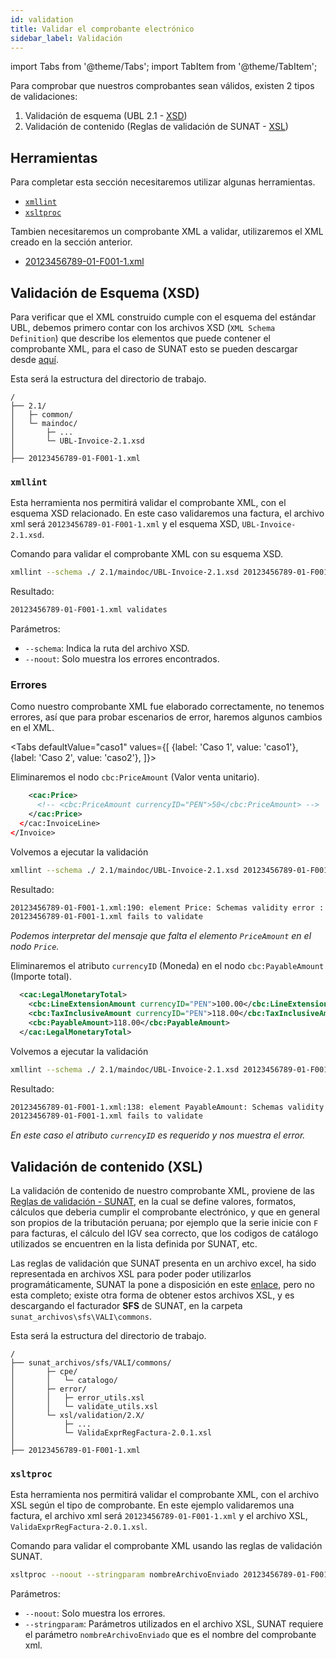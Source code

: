 ```yaml
---
id: validation
title: Validar el comprobante electrónico
sidebar_label: Validación
---
```


import Tabs from '@theme/Tabs';
import TabItem from '@theme/TabItem';

Para comprobar que nuestros comprobantes sean válidos, existen 2 tipos de validaciones:

1. Validación de esquema (UBL 2.1 - [XSD](https://en.wikipedia.org/wiki/XML_Schema_(W3C)))
2. Validación de contenido (Reglas de validación de SUNAT - [XSL](https://es.wikipedia.org/wiki/Extensible_Stylesheet_Language))

## Herramientas
Para completar esta sección necesitaremos utilizar algunas herramientas.
- [`xmllint`](http://xmlsoft.org/xmllint.html)
- [`xsltproc`](http://xmlsoft.org/XSLT/xsltproc.html)

Tambien necesitaremos un comprobante XML a validar, utilizaremos el XML creado en la sección anterior.

- [20123456789-01-F001-1.xml](https://fe-primer.greenter.dev/docs/sign#resultado)

## Validación de Esquema (XSD)

Para verificar que el XML construido cumple con el esquema del estándar UBL, debemos primero contar con los archivos XSD (`XML Schema Definition`) que describe los elementos que puede contener el comprobante XML, para el caso de SUNAT esto se pueden descargar desde [aquí](https://cpe.sunat.gob.pe/sites/default/files/inline-files/2.1.zip).

Esta será la estructura del directorio de trabajo.
```
/
├── 2.1/
│   ├─ common/
│   └─ maindoc/
│       ├─ ...
│       └─ UBL-Invoice-2.1.xsd
│
├── 20123456789-01-F001-1.xml
```

### `xmllint`
Esta herramienta nos permitirá validar el comprobante XML, con el esquema XSD relacionado. En este caso validaremos una factura, el archivo xml será `20123456789-01-F001-1.xml` y el esquema XSD, `UBL-Invoice-2.1.xsd`.

Comando para validar el comprobante XML con su esquema XSD.
```bash
xmllint --schema ./ 2.1/maindoc/UBL-Invoice-2.1.xsd 20123456789-01-F001-1.xml --noout
```
Resultado:
```bash
20123456789-01-F001-1.xml validates
```

Parámetros:
- `--schema`: Indica la ruta del archivo XSD. 
- `--noout`: Solo muestra los errores encontrados.

### Errores
Como nuestro comprobante XML fue elaborado correctamente, no tenemos errores, así que para probar escenarios de error, haremos algunos cambios en el XML.

<Tabs
  defaultValue="caso1"
  values={[
    {label: 'Caso 1', value: 'caso1'},
    {label: 'Caso 2', value: 'caso2'},
  ]}>
  <TabItem value="caso1">

Eliminaremos el nodo `cbc:PriceAmount` (Valor venta unitario).

```xml {2}
    <cac:Price>
      <!-- <cbc:PriceAmount currencyID="PEN">50</cbc:PriceAmount> -->
    </cac:Price>
  </cac:InvoiceLine>
</Invoice>
```

Volvemos a ejecutar la validación

```bash
xmllint --schema ./ 2.1/maindoc/UBL-Invoice-2.1.xsd 20123456789-01-F001-1.xml --noout
```
Resultado:
```bash
20123456789-01-F001-1.xml:190: element Price: Schemas validity error : Element '{urn:oasis:names:specification:ubl:schema:xsd:CommonAggregateComponents-2}Price': Missing child element(s). Expected is ( {urn:oasis:names:specification:ubl:schema:xsd:CommonBasicComponents-2}PriceAmount ).
20123456789-01-F001-1.xml fails to validate
```

_Podemos interpretar del mensaje que falta el elemento `PriceAmount` en el nodo `Price`._
  </TabItem>
  <TabItem value="caso2">

Eliminaremos el atributo `currencyID` (Moneda) en el nodo `cbc:PayableAmount` (Importe total).

```xml {4}
  <cac:LegalMonetaryTotal>
    <cbc:LineExtensionAmount currencyID="PEN">100.00</cbc:LineExtensionAmount>
    <cbc:TaxInclusiveAmount currencyID="PEN">118.00</cbc:TaxInclusiveAmount>
    <cbc:PayableAmount>118.00</cbc:PayableAmount>
  </cac:LegalMonetaryTotal>
```

Volvemos a ejecutar la validación

```bash
xmllint --schema ./ 2.1/maindoc/UBL-Invoice-2.1.xsd 20123456789-01-F001-1.xml --noout
```
Resultado:
```bash
20123456789-01-F001-1.xml:138: element PayableAmount: Schemas validity error : Element '{urn:oasis:names:specification:ubl:schema:xsd:CommonBasicComponents-2}PayableAmount': The attribute 'currencyID' is required but missing.
20123456789-01-F001-1.xml fails to validate
```

_En este caso el atributo `currencyID` es requerido y nos muestra el error._
  </TabItem>
</Tabs>


## Validación de contenido (XSL)

La validación de contenido de nuestro comprobante XML, proviene de las [Reglas de validación - SUNAT](https://cpe.sunat.gob.pe/node/88#item-1), en la cual se define valores, formatos, cálculos que deberia cumplir el comprobante electrónico, y que en general son propios de la tributación peruana; por ejemplo que la serie inicie con `F` para facturas, el cálculo del IGV sea correcto, que los codigos de catálogo utilizados se encuentren en la lista definida por SUNAT, etc.

Las reglas de validación que SUNAT presenta en un archivo excel, ha sido representada en archivos XSL para poder poder utilizarlos programáticamente, SUNAT la pone a disposición en este [enlace](https://cpe.sunat.gob.pe/node/88#item-3), pero no esta completo; existe otra forma de obtener estos archivos XSL, y es descargando el facturador **SFS** de SUNAT, en la carpeta `sunat_archivos\sfs\VALI\commons`.


Esta será la estructura del directorio de trabajo.
```
/
├── sunat_archivos/sfs/VALI/commons/
│       ├─ cpe/
│       │   └─ catalogo/
│       ├─ error/
│       │   ├─ error_utils.xsl
│       │   └─ validate_utils.xsl
│       └─ xsl/validation/2.X/
│           ├─ ...
│           └─ ValidaExprRegFactura-2.0.1.xsl
│
├── 20123456789-01-F001-1.xml
```

### `xsltproc`
Esta herramienta nos permitirá validar el comprobante XML, con el archivo XSL según el tipo de comprobante. En este ejemplo validaremos una factura, el archivo xml será `20123456789-01-F001-1.xml` y el archivo XSL, `ValidaExprRegFactura-2.0.1.xsl`.

Comando para validar el comprobante XML usando las reglas de validación SUNAT.
```bash
xsltproc --noout --stringparam nombreArchivoEnviado 20123456789-01-F001-1.xml sunat_archivos/sfs/VALI/commons/xsl/validation/2.X/ValidaExprRegFactura-2.0.1.xsl 20123456789-01-F001-1.xml
```

Parámetros:
- `--noout`: Solo muestra los errores.
- `--stringparam`: Parámetros utilizados en el archivo XSL, SUNAT requiere el parámetro `nombreArchivoEnviado` que es el nombre del comprobante xml. 

